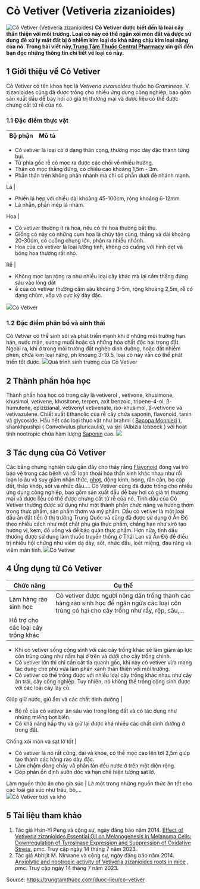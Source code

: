 # Cỏ Vetiver (Vetiveria zizanioides)

![Cỏ Vetiver \(Vetiveria zizanioides\)](https://trungtamthuoc.com/images/others/co-vetiver-5-2541.jpg)
**Cỏ Vetiver được biết đến là loài cây thân thiện với môi trường. Loại cỏ này có thể ngăn xói mòn đất và được sử dụng để xử lý mặt đất bị ô nhiễm kim loại do khả năng chịu kim loại nặng của nó. Trong bài viết này,[Trung Tâm Thuốc Central Pharmacy](https://trungtamthuoc.com/ "Trung Tâm Thuốc Central Pharmacy") xin gửi đến bạn đọc những thông tin chi tiết về loại cỏ này.**
##  1 Giới thiệu về Cỏ Vetiver
Cỏ Vetiver có tên khoa học là _Vetiveria zizanioides_ thuộc họ _Gramineae._
V. zizanioides cũng đã được trồng cho nhiều ứng dụng công nghiệp, bao gồm sản xuất dầu dễ bay hơi có giá trị thương mại và dược liệu có thể được chưng cất từ ​​rễ của nó. 
### 1.1 Đặc điểm thực vật
Bộ phận | Mô tả  
---|---  
  * Cỏ vetiver là loại cỏ ở dạng thân cọng, thường mọc dày đặc thành từng bụi.
  * Từ phía gốc rễ cỏ mọc ra được các chồi về nhiều hướng.
  * Thân cỏ mọc thẳng đứng, có chiều cao khoảng 1,5m - 3m.
  * Phần thân trên không phân nhánh mà chỉ có phần dưới đẻ nhánh mạnh.

  
Lá | 
  * Phiến lá hẹp với chiều dài khoảng 45-100cm, rộng khoảng 6-12mm
  * Lá nhẵn, phần mép lá nhám.

  
Hoa | 
  * Cỏ vetiver thường ít ra hoa, nếu có thì hoa thường bất thụ.
  * Giống cỏ này có những cụm hoa là chùy tận cùng, thẳng và dài khoảng 20-30cm, có cuống chung lớn, phân ra nhiều nhánh.
  * Hoa của cỏ vetiver là loại lưỡng tính, không có cuống với hình dẹt và bông hoa thường rất nhỏ.

  
Rễ | 
  * Không mọc lan rộng ra như nhiều loại cây khác mà lại cắm thẳng đứng sâu vào lòng đất
  * ễ của cỏ vetiver thường cắm sâu khoảng 3-5m, rộng khoảng 2,5m, rễ có dạng chùm, xốp và cực kỳ dày đặc.

  
![](https://trungtamthuoc.com/images/item/co-vetiver.jpg)Cỏ Vetiver
### 1.2 Đặc điểm phân bố và sinh thái
Cỏ Vetiver có thể sinh sôi và phát triển mạnh khi ở những môi trường hạn hán, nước mặn, sương muối hoặc cả những hóa chất độc hại trong đất.
Ngoài ra, khi ở trong môi trường đất nghèo dinh dưỡng, hoặc đất nhiễm phèn, chứa kim loại nặng, ph khoảng 3-10.5, loại cỏ này vẫn có thể phát triển tốt được.
![](https://trungtamthuoc.com/images/item/co-vetiver-4.jpg)Quá trình sinh trưởng của Cỏ Vetiver
##  2 Thành phần hóa học
Thành phần hóa học có trong cây là vetiverol , vetivone, khusimone, khusimol, vetivene, khositone, terpen, axit benzoic, tripene-4-ol, β-humulene, epizizianal, vetivenyl vetivenate, iso-khusimol, β-vetivone và vetivazulene. Chiết xuất Ethanolic của rễ cây chứa saponin, flavonoid, tanin và glycoside. Hầu hết các loại thực vật như brahmi ( [Bacopa Monnieri](https://trungtamthuoc.com/hoat-chat/bacopa-monnieri "Bacopa Monnieri") ), shankhpushpi ( Convolvulus pluricaulis), và siri (Albizia lebbeck ) với hoạt tính nootropic chứa hàm lượng [Saponin](https://trungtamthuoc.com/hoat-chat/saponin "Saponin") cao. 
![](https://trungtamthuoc.com/images/item/co-vetiver-2.jpg)
##  3 Tác dụng của Cỏ Vetiver
Các bằng chứng nghiên cứu gần đây cho thấy rằng [Flavonoid](https://trungtamthuoc.com/hoat-chat/flavonoid "Flavonoid") đóng vai trò bảo vệ trong các bệnh và rối loạn thoái hóa thần kinh khác nhau như rối loạn lo âu và suy giảm nhận thức, [nhọt](https://trungtamthuoc.com/bai-viet/nhot "nhọt"), động kinh, bỏng, rắn cắn, bọ cạp đốt, thấp khớp, sốt và nhức đầu….
Cỏ Vetiver cũng đã được trồng cho nhiều ứng dụng công nghiệp, bao gồm sản xuất dầu dễ bay hơi có giá trị thương mại và dược liệu có thể được chưng cất từ ​​rễ của nó.
Tinh dầu của Cỏ Vetiver thường được sử dụng như một thành phần chức năng và hương thơm trong thực phẩm, sản phẩm thơm và mỹ phẩm. 
Dầu cỏ vetiver là một loại dầu ăn đắt tiền ở thị trường Trung Quốc và cũng đã được sử dụng ở Ấn Độ theo nhiều cách như một chất phụ gia thực phẩm, chẳng hạn như xirô tạo hương vị, kem, đồ uống và để bảo quản thực phẩm. 
Hơn nữa, tinh dầu thường được sử dụng làm thuốc truyền thống ở Thái Lan và Ấn Độ để điều trị nhiều hội chứng như viêm dạ dày, sốt, nhức đầu, loét miệng, đau răng và viêm mãn tính.
![](https://trungtamthuoc.com/images/item/co-vetiver-1.jpg)Cỏ Vetiver
##  4 Ứng dụng từ Cỏ Vetiver
Chức năng | Cụ thể  
---|---  
Làm hàng rào sinh học | Cỏ vetiver được người nông dân trồng thành các hàng rào sinh học để ngăn ngừa các loại côn trùng có hại cho cây trồng như rầy, rệp, sâu,...  
Hỗ trợ cho các loại cây trồng khác | 
  * Khi cỏ vetiver sống cộng sinh với các cây trồng khác sẽ làm giảm áp lực côn trùng cũng như nấm hại ở trên và dưới cho cây trồng chính. 
  * Cỏ vetiver lớn thì chỉ cần cắt tỉa quanh gốc, khi này cỏ vetiver vừa mang tác dụng che phủ vừa làm phân xanh thân thiện với môi trường.
  * Cỏ vetiver có thể trồng được với nhiều loại cây trồng khác nhau như cây ăn trái, cây công nghiệp. Tuy nhiên, nó không thể trồng cộng sinh được với các loại cây lấy củ.

  
Giúp giữ nước, giữ ẩm và các chất dinh dưỡng | 
  * Bộ rễ của cỏ vetiver ăn sâu vào trong lòng đất và có tác dụng như những miếng bọt biển.
  * Có khả năng hấp thụ và giữ lại được khá nhiều các chất dinh dưỡng ở trong đất.

  
Chống xói mòn và sạt lở tốt | 
  * Cỏ vetiver là nó rất cứng, dai và khỏe, có thể mọc cao lên tới 2,5m giúp tạo thành các hàng rào dày đặc. 
  * Làm chậm dòng chảy và phân tán đều nước ở trên một diện rộng. 
  * Góp phần ổn định sườn dốc và hạn chế hiện tượng sạt lở.

  
Làm nguồn thức ăn cho gia súc | Là một trong những nguồn thức ăn tốt cho các loài gia súc như trâu, bò,...  
![](https://trungtamthuoc.com/images/item/co-vetiver-3.jpg)Cỏ Vetiver tươi và khô
##  5 Tài liệu tham khảo
  1. Tác giả Hsin-Yi Peng và cộng sự, ngày đăng báo năm 2014. [Effect of Vetiveria zizanioides Essential Oil on Melanogenesis in Melanoma Cells: Downregulation of Tyrosinase Expression and Suppression of Oxidative Stress](https://www.ncbi.nlm.nih.gov/pmc/articles/PMC3977460/), pmc. Truy cập ngày 14 tháng 7 năm 2023.
  2. Tác giả Abhijit M. Nirwane và cộng sự, ngày đăng báo năm 2014. [Anxiolytic and nootropic activity of Vetiveria zizanioides roots in mice](https://www.ncbi.nlm.nih.gov/pmc/articles/PMC4630689/) , pmc. Truy cập ngày 14 tháng 7 năm 2023.




Source: https://trungtamthuoc.com/duoc-lieu/co-vetiver